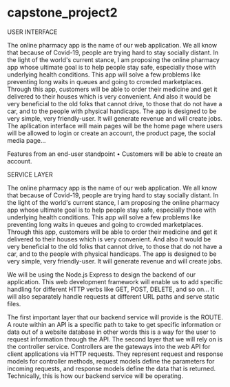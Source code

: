 # capstone_project2
USER INTERFACE

The online pharmacy app is the name of our web application. We all know that because of Covid-19, people are trying hard to stay socially distant. In the light of the world's current stance, I am proposing the online pharmacy app whose ultimate goal is to help people stay safe, especially those with underlying health conditions. This app will solve a few problems like preventing long waits in queues and going to crowded marketplaces. Through this app, customers will be able to order their medicine and get it delivered to their houses which is very convenient. And also it would be very beneficial to the old folks that cannot drive, to those that do not have a car, and to the people with physical handicaps. The app is designed to be very simple, very friendly-user. It will generate revenue and will create jobs. The apllication interface will main pages will be the home page where users will be allowed to login or create an account, the product page, the social media page...

Features from an end-user standpoint • Customers will be able to create an account. 

SERVICE LAYER

The online pharmacy app is the name of our web application. We all know that because of Covid-19, people are trying hard to stay socially distant. In the light of the world's current stance, I am proposing the online pharmacy app whose ultimate goal is to help people stay safe, especially those with underlying health conditions. This app will solve a few problems like preventing long waits in queues and going to crowded marketplaces. Through this app, customers will be able to order their medicine and get it delivered to their houses which is very convenient. And also it would be very beneficial to the old folks that cannot drive, to those that do not have a car, and to the people with physical handicaps. The app is designed to be very simple, very friendly-user. It will generate revenue and will create jobs.

We will be using the Node.js Express to design the backend of our application. This web development framework will enable us to add specific handling for different HTTP verbs like GET, POST, DELETE, and so on… It will also separately handle requests at different URL paths and serve static files.

The first important layer that our backend service will provide is the ROUTE. A route within an API is a specific path to take to get specific information or data out of a website database in other words this is a way for the user to request information through the API. The second layer that we will rely on is the controller service. Controllers are the gateways into the web API for client applications via HTTP requests. They represent request and response models for controller methods, request models define the parameters for incoming requests, and response models define the data that is returned. Technically, this is how our backend service will be operating.

